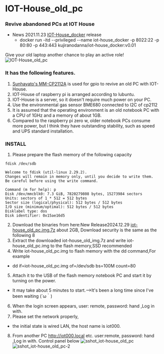 # IOT-House_old_pc
### Revive abandoned PCs at IOT House
- News 2021.11.23 [IOT-House_docker](https://hub.docker.com/repository/docker/kujiranodanna/iot-house_docker) release
  - docker run -itd --privileged --name iot-house_docker -p 8022:22 -p 80:80 -p 443:443 kujiranodanna/iot-house_docker:v0.01

Give your old laptop another chance to play an active role!
![IOT-House_old_pc](https://user-images.githubusercontent.com/70492305/115954863-33bc7700-a52e-11eb-9c52-d42f607de5d1.jpeg)

### It has the following features.
1. [Sunhayato's MM-CP2112A](https://www.sunhayato.co.jp/material2/ett09/item_1083) is used for gpio to revive an old PC with IOT-House.
2. IOT-House of raspberry pi is arranged according to lubuntu.
3. IOT-House is a server, so it doesn't require much power on your PC.
4. Use the environmental gas sensor BME680 connected to I2C of cp2112
5. It is assumed that the operating environment is an old notebook PC with a CPU of 1GHz and a memory of about 1GB.
6. Compared to the raspberry pi zero w, older notebook PCs consume more power, but I think they have outstanding stability, such as speed and UPS standard installation.
### INSTALL
1. Please prepare the flash memory of the following capacity

```
fdisk /dev/sdb

Welcome to fdisk (util-linux 2.29.2).
Changes will remain in memory only, until you decide to write them.
Be careful before using the write command.

Command (m for help): p
Disk /dev/mmcblk0: 7.3 GiB, 7820279808 bytes, 15273984 sectors
Units: sectors of 1 * 512 = 512 bytes
Sector size (logical/physical): 512 bytes / 512 bytes
I/O size (minimum/optimal): 512 bytes / 512 bytes
Disklabel type: dos
Disk identifier: 0x15ae16d5
```
2. Download the binaries from here:New Release2024.12.29
  [iot-house_old_pc.img.7z](https://pepolinux.jpn.org/iot-house_images/iot-house_old_pc.img.7z) about 2GB,
  Download security is the same as the following 8
4. Extract the downloaded iot-house_old_img.7z and write iot-house_old_pc.img to the flash memory,SSD recommended
5. Write iot-house_old_pc.img to flash memory with the dd command,For example
- dd if=iot-house_old_pc.img of=/dev/sdb bs=100M count=80
5. Attach it to the USB of the flash memory notebook PC and start it by turning on the power.
- It may take about 5 minutes to start.-->It's been a long time since I've been waiting (´ω｀)
6. When the login screen appears, user: remote, password: hand ,Log in with.
7. Please set the network properly,
- the initial state is wired LAN, the host name is iot000.
8. From another PC http://iot000.local etc. user:remote, password: hand ,Log in with.
Control panel below
![sshot_iot-house_old_pc](https://user-images.githubusercontent.com/70492305/117527575-08df2200-b008-11eb-990a-0898cda7eed1.png)
![sshot_iot-house_old_pc-2](https://user-images.githubusercontent.com/70492305/117527767-6758d000-b009-11eb-8510-1410da3beade.png)
